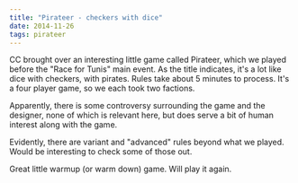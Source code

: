 ```yaml
---
title: "Pirateer - checkers with dice"
date: 2014-11-26
tags: pirateer
---
```


CC brought over an interesting little game called Pirateer, which we
played before the "Race for Tunis" main event. As the title indicates,
it's a lot like dice with checkers, with pirates. Rules take about 5
minutes to process. It's a four player game, so we each took two
factions.

Apparently, there is some controversy surrounding the game and the
designer, none of which is relevant here, but does serve a bit of human
interest along with the game.

Evidently, there are variant and "advanced" rules beyond what we played.
Would be interesting to check some of those out.

Great little warmup (or warm down) game. Will play it again.
